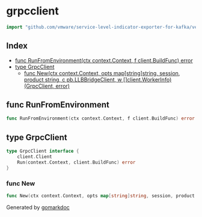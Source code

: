 <!-- Code generated by gomarkdoc. DO NOT EDIT -->

# grpcclient

```go
import "github.com/vmware/service-level-indicator-exporter-for-kafka/vendor/github.com/moby/buildkit/frontend/gateway/grpcclient"
```

## Index

- [func RunFromEnvironment(ctx context.Context, f client.BuildFunc) error](<#func-runfromenvironment>)
- [type GrpcClient](<#type-grpcclient>)
  - [func New(ctx context.Context, opts map[string]string, session, product string, c pb.LLBBridgeClient, w []client.WorkerInfo) (GrpcClient, error)](<#func-new>)


## func RunFromEnvironment

```go
func RunFromEnvironment(ctx context.Context, f client.BuildFunc) error
```

## type GrpcClient

```go
type GrpcClient interface {
    client.Client
    Run(context.Context, client.BuildFunc) error
}
```

### func New

```go
func New(ctx context.Context, opts map[string]string, session, product string, c pb.LLBBridgeClient, w []client.WorkerInfo) (GrpcClient, error)
```



Generated by [gomarkdoc](<https://github.com/princjef/gomarkdoc>)
